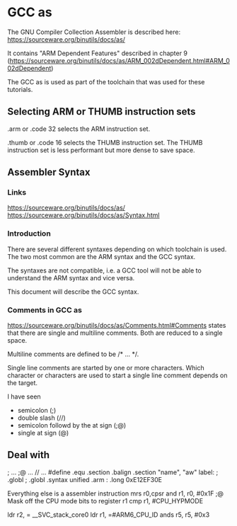 # GCC as

The GNU Compiler Collection Assembler is described here: https://sourceware.org/binutils/docs/as/

It contains "ARM Dependent Features" described in chapter 9 (https://sourceware.org/binutils/docs/as/ARM_002dDependent.html#ARM_002dDependent)

The GCC as is used as part of the toolchain that was used for these tutorials.

## Selecting ARM or THUMB instruction sets

.arm or .code 32 selects the ARM instruction set.

.thumb or .code 16 selects the THUMB instruction set. The THUMB instruction set is less performant but more dense to save space.

## Assembler Syntax

### Links

https://sourceware.org/binutils/docs/as/
https://sourceware.org/binutils/docs/as/Syntax.html

### Introduction

There are several different syntaxes depending on which toolchain is used.
The two most common are the ARM syntax and the GCC syntax.

The syntaxes are not compatible, i.e. a GCC tool will not be able to understand the ARM syntax and vice versa.

This document will describe the GCC syntax.

### Comments in GCC as

https://sourceware.org/binutils/docs/as/Comments.html#Comments states that there are single and multiline comments. Both are reduced to a single space.

Multiline comments are defined to be /\* ... \*/.

Single line comments are started by one or more characters. Which character or characters are used to start a single line comment depends on the target.

I have seen

- semicolon (;)
- double slash (//)
- semicolon followd by the at sign (;@)
- single at sign (@)

## Deal with

; ...
;@ ...
// ...
#define
.equ
.section
.balign
.section "name", "aw"
label: <INSTRUCTION>;
.globl <LABEL>;
.globl <LABEL>
.syntax unified
.arm
<LABEL>:
.long 0xE12EF30E

Everything else is a assembler instruction
mrs r0,cpsr
and r1, r0, #0x1F ;@ Mask off the CPU mode bits to register r1
cmp r1, #CPU_HYPMODE

ldr r2, = \_\_SVC_stack_core0
ldr r1, =#ARM6_CPU_ID
ands r5, r5, #0x3
